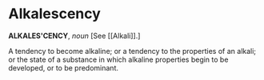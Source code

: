 # Alkalescency

**ALKALES'CENCY**, _noun_ \[See [[Alkali]].\]

A tendency to become alkaline; or a tendency to the properties of an alkali; or the state of a substance in which alkaline properties begin to be developed, or to be predominant.